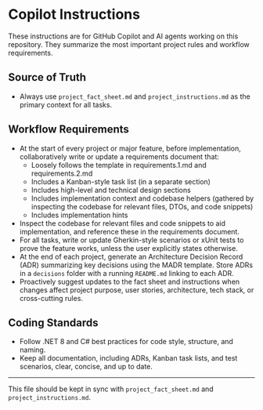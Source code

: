 # Copilot Instructions

These instructions are for GitHub Copilot and AI agents working on this repository. They summarize the most important project rules and workflow requirements.

## Source of Truth
- Always use `project_fact_sheet.md` and `project_instructions.md` as the primary context for all tasks.

## Workflow Requirements
- At the start of every project or major feature, before implementation, collaboratively write or update a requirements document that:
  - Loosely follows the template in requirements.1.md and requirements.2.md
  - Includes a Kanban-style task list (in a separate section)
  - Includes high-level and technical design sections
  - Includes implementation context and codebase helpers (gathered by inspecting the codebase for relevant files, DTOs, and code snippets)
  - Includes implementation hints
- Inspect the codebase for relevant files and code snippets to aid implementation, and reference these in the requirements document.
- For all tasks, write or update Gherkin-style scenarios or xUnit tests to prove the feature works, unless the user explicitly states otherwise.
- At the end of each project, generate an Architecture Decision Record (ADR) summarizing key decisions using the MADR template. Store ADRs in a `decisions` folder with a running `README.md` linking to each ADR.
- Proactively suggest updates to the fact sheet and instructions when changes affect project purpose, user stories, architecture, tech stack, or cross-cutting rules.

## Coding Standards
- Follow .NET 8 and C# best practices for code style, structure, and naming.
- Keep all documentation, including ADRs, Kanban task lists, and test scenarios, clear, concise, and up to date.

---

This file should be kept in sync with `project_fact_sheet.md` and `project_instructions.md`.